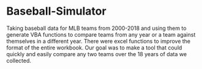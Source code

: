# Baseball-Simulator
Taking baseball data for MLB teams from 2000-2018 and using them to generate VBA functions to compare teams from any year or a team against themselves in a different year. There were excel functions to improve the format of the entire workbook. Our goal was to make a tool that could quickly and easily compare any two teams over the 18 years of data we collected. 
